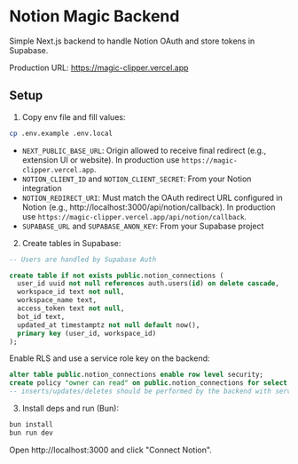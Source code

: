 # Notion Magic Backend

Simple Next.js backend to handle Notion OAuth and store tokens in Supabase.

Production URL: https://magic-clipper.vercel.app

## Setup

1. Copy env file and fill values:

```bash
cp .env.example .env.local
```

- `NEXT_PUBLIC_BASE_URL`: Origin allowed to receive final redirect (e.g., extension UI or website). In production use `https://magic-clipper.vercel.app`.
- `NOTION_CLIENT_ID` and `NOTION_CLIENT_SECRET`: From your Notion integration
- `NOTION_REDIRECT_URI`: Must match the OAuth redirect URL configured in Notion (e.g., http://localhost:3000/api/notion/callback). In production use `https://magic-clipper.vercel.app/api/notion/callback`.
- `SUPABASE_URL` and `SUPABASE_ANON_KEY`: From your Supabase project

2. Create tables in Supabase:

```sql
-- Users are handled by Supabase Auth

create table if not exists public.notion_connections (
  user_id uuid not null references auth.users(id) on delete cascade,
  workspace_id text not null,
  workspace_name text,
  access_token text not null,
  bot_id text,
  updated_at timestamptz not null default now(),
  primary key (user_id, workspace_id)
);
```

Enable RLS and use a service role key on the backend:

```sql
alter table public.notion_connections enable row level security;
create policy "owner can read" on public.notion_connections for select using (auth.uid() = user_id);
-- inserts/updates/deletes should be performed by the backend with service role; or scope with auth.uid() = user_id
```

3. Install deps and run (Bun):

```bash
bun install
bun run dev
```

Open http://localhost:3000 and click "Connect Notion".